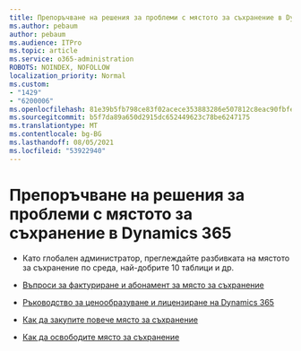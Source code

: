 ```yaml
---
title: Препоръчване на решения за проблеми с мястото за съхранение в Dynamics 365
ms.author: pebaum
author: pebaum
ms.audience: ITPro
ms.topic: article
ms.service: o365-administration
ROBOTS: NOINDEX, NOFOLLOW
localization_priority: Normal
ms.custom:
- "1429"
- "6200006"
ms.openlocfilehash: 81e39b5fb798ce83f02acece353883286e507812c8eac90fbfe4e03316fa635e
ms.sourcegitcommit: b5f7da89a650d2915dc652449623c78be6247175
ms.translationtype: MT
ms.contentlocale: bg-BG
ms.lasthandoff: 08/05/2021
ms.locfileid: "53922940"
---
```

# <a name="recommend-solutions-for-dynamics-365-storage-issues"></a>Препоръчване на решения за проблеми с мястото за съхранение в Dynamics 365

* Като глобален администратор, преглеждайте разбивката на мястото за съхранение по среда, най-добрите 10 таблици и др.

* [Въпроси за фактуриране и абонамент за място за съхранение](https://docs.microsoft.com/dynamics365/customer-engagement/admin/contact-information-microsoft-dynamics-365-online-billing-support)

* [Ръководство за ценообразуване и лицензиране на Dynamics 365](https://dynamics.microsoft.com/pricing/)

* [Как да закупите повече място за съхранение](https://docs.microsoft.com/dynamics365/customer-engagement/admin/manage-storage#add-storage-to-dynamics-365-online)

* [Как да освободите място за съхранение](https://docs.microsoft.com/dynamics365/customer-engagement/admin/free-storage-space)
